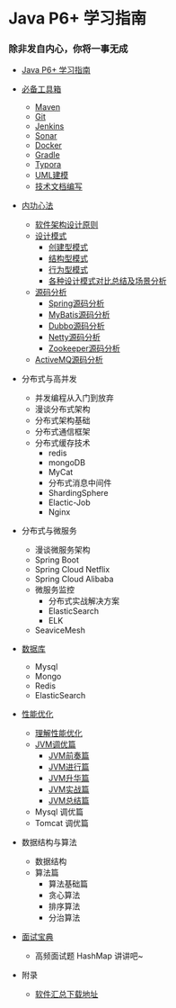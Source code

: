 # Java P6+ 学习指南

### 除非发自内心，你将一事无成



* [Java P6+ 学习指南](README.md)

* [必备工具箱](tools/readme.md)
    
    * [Maven](tools/Maven/readme.md)
    * [Git](tools/Git/readme.md)
    * [Jenkins](tools/Jenkins/readme.md)
    * [Sonar](tools/Sonar/readme.md)
    * [Docker](tools/Docker/readme.md)
    * [Gradle](tools/Gradle/readme.md)
    * [Typora](tools/Typora/readme.md)
    * [UML建模](tools/UML/readme.md)
    * [技术文档编写](tools/wiki/readme.md)
    
* [内功心法](skill/readme.md)
    
    * [软件架构设计原则](skill/rule/readme.md)
    * [设计模式](skill/DesignPattern/readme.md)
        * [创建型模式](skill/DesignPattern/Create/readme.md)
        * [结构型模式](skill/DesignPattern/Structural/readme.md)
        * [行为型模式](skill/DesignPattern/Behavior/readme.md)
        * [各种设计模式对比总结及场景分析](skill/DesignPattern/summary/readme.md)
    * [源码分析](skill/SourceCode/readme.md)
        * [Spring源码分析](skill/SourceCode/Spring/readme.md)
        * [MyBatis源码分析](skill/SourceCode/MyBatis/readme.md)
        * [Dubbo源码分析](skill/SourceCode/Dubbo/readme.md)
        * [Netty源码分析](skill/SourceCode/Netty/readme.md)
        * [Zookeeper源码分析](skill/SourceCode/Zookeeper/readme.md)
    * [ActiveMQ源码分析](skill/SourceCode/ActiveMQ/readme.md)
    
* 分布式与高并发
    * 并发编程从入门到放弃
    * 漫谈分布式架构
    * 分布式架构基础
    * 分布式通信框架
    * 分布式缓存技术
        * redis
        * mongoDB
        * MyCat
        * 分布式消息中间件
        * ShardingSphere
        * Elactic-Job
        * Nginx

* 分布式与微服务
    * 漫谈微服务架构
    * Spring Boot
    * Spring Cloud Netflix
    * Spring Cloud Alibaba
    * 微服务监控
        * 分布式实战解决方案
        * ElasticSearch
        * ELK
    * SeaviceMesh

* [数据库](db/readme.md)
    * Mysql
    * Mongo
    * Redis
    * ElasticSearch

* [性能优化](performance/readme.md)
    * [理解性能优化](performance/understand/readme.md)
    * [JVM调优篇](performance/JVM/readme.md)
        * [JVM前奏篇](performance/JVM/jvm1.md)
        * [JVM进行篇](performance/JVM/jvm2.md)
        * [JVM升华篇](performance/JVM/jvm3.md)
        * [JVM实战篇](performance/JVM/jvm4.md)
        * [JVM总结篇](performance/JVM/jvm5.md)
    * Mysql 调优篇
    * Tomcat 调优篇

* 数据结构与算法
    * 数据结构
    * 算法篇
        * 算法基础篇
        * 贪心算法
        * 排序算法
        * 分治算法

* [面试宝典](Interview/readme.md)
    * 高频面试题
        HashMap 讲讲吧~

* 附录
  
    * [软件汇总下载地址](appendix\download.md)
    
      
